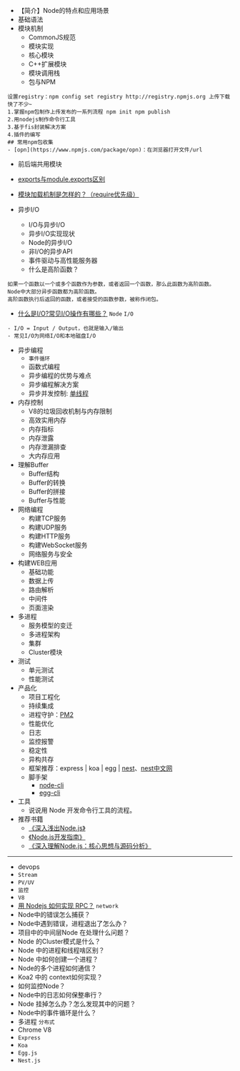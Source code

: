 - 【简介】Node的特点和应用场景
- 基础语法
- 模块机制
  - CommonJS规范
  - 模块实现
  - 核心模块
  - C++扩展模块
  - 模块调用栈
  - 包与NPM
```JS
设置registry：npm config set registry http://registry.npmjs.org 上传下载快了不少~
1.掌握npm包制作上传发布的一系列流程 npm init npm publish
2.用nodejs制作命令行工具
3.基于fis封装解决方案
4.插件的编写
## 常用npm包收集
- [opn](https://www.npmjs.com/package/opn)：在浏览器打开文件/url
```
  - 前后端共用模块
  - [exports与module.exports区别](https://juejin.im/post/597ec55a51882556a234fcef)
  - [模块加载机制是怎样的？（require优先级）](https://www.infoq.cn/article/nodejs-module-mechanism)

- 异步I/O
  - I/O与异步I/O
  - 异步I/O实现现状
  - Node的异步I/O
  - 非I/O的异步API
  - 事件驱动与高性能服务器
  - 什么是高阶函数？
```
如果一个函数以一个或多个函数作为参数，或者返回一个函数，那么此函数为高阶函数。
Node中大部分异步函数都为高阶函数。
高阶函数执行后返回的函数，或者接受的函数参数，被称作闭包。
```
  - [什么是I/O?常见I/O操作有哪些？](https://www.jianshu.com/p/fa7bdc4f3de7) `Node` `I/O`
```
- I/O = Input / Output，也就是输入/输出  
- 常见I/O为网络I/O和本地磁盘I/O
```
- 异步编程
  - `事件循环`
  - 函数式编程
  - 异步编程的优势与难点
  - 异步编程解决方案
  - 异步并发控制: [单线程](https://www.cnblogs.com/wanghuohuo/p/7156323.html)
- 内存控制
  - V8的垃圾回收机制与内存限制
  - 高效实用内存
  - 内存指标
  - 内存泄露
  - 内存泄漏排查
  - 大内存应用
- 理解Buffer
  - Buffer结构
  - Buffer的转换
  - Buffer的拼接
  - Buffer与性能
- 网络编程
  - 构建TCP服务
  - 构建UDP服务
  - 构建HTTP服务
  - 构建WebSocket服务
  - 网络服务与安全
- 构建WEB应用
  - 基础功能
  - 数据上传
  - 路由解析
  - 中间件
  - 页面渲染
- 多进程
  - 服务模型的变迁
  - 多进程架构
  - 集群
  - Cluster模块
- 测试
  - 单元测试
  - 性能测试
- 产品化
  - 项目工程化
  - 持续集成
  - 进程守护：[PM2](https://wohugb.gitbooks.io/pm2/content/)
  - 性能优化
  - 日志
  - 监控报警
  - 稳定性
  - 异构共存
  - 框架推荐：express | koa | egg | [nest](https://nestjs.com/)、[nest中文网](https://docs.nestjs.cn/)
  - 脚手架
	- [node-cli](https://github.com/zhanglingrd/node-cli)
	- [egg-cli](https://github.com/zhanglingrd/egg-cli)
- 工具
  - 说说用 Node 开发命令行工具的流程。
- 推荐书籍
  - [《深入浅出Node.js》](https://book.douban.com/subject/25768396/)
  - [《Node.js开发指南》](<https://book.douban.com/subject/10789820/>)
  - [《深入理解Node.js：核心思想与源码分析》](<https://yjhjstz.gitbooks.io/deep-into-node/content/>)
---
- devops
- `Stream`
- `PV/UV`
- `监控`
- `V8`
- [用 Nodejs 如何实现 RPC？](https://juejin.im/entry/5b2089def265da6e2f3e39fd) `network`
- Node中的错误怎么捕获？
- Node中遇到错误，进程退出了怎么办？
- 项目中的中间层Node 在处理什么问题？
- Node 的Cluster模式是什么？
- Node 中的进程和线程啥区别？
- Node 中如何创建一个进程？
- Node的多个进程如何通信？
- Koa2 中的 context如何实现？
- 如何监控Node？
- Node中的日志如何保整串行？
- Node 挂掉怎么办？怎么发现其中的问题？
- Node中的事件循环是什么？
- 多进程 `分布式`
- Chrome V8
- `Express`
- `Koa`
- `Egg.js`
- `Nest.js`